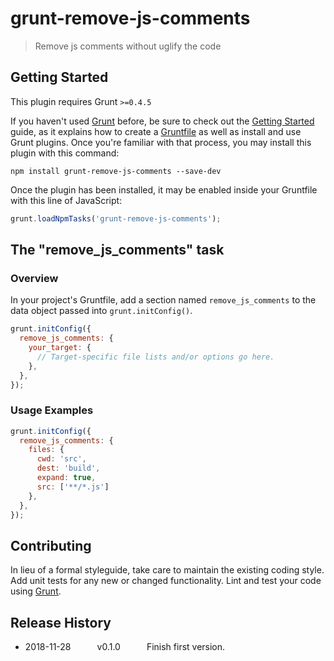 # grunt-remove-js-comments

> Remove js comments without uglify the code

## Getting Started

This plugin requires Grunt `>=0.4.5`

If you haven't used [Grunt](http://gruntjs.com/) before, be sure to check out the [Getting Started](http://gruntjs.com/getting-started) guide, as it explains how to create a [Gruntfile](http://gruntjs.com/sample-gruntfile) as well as install and use Grunt plugins. Once you're familiar with that process, you may install this plugin with this command:

```shell
npm install grunt-remove-js-comments --save-dev
```

Once the plugin has been installed, it may be enabled inside your Gruntfile with this line of JavaScript:

```js
grunt.loadNpmTasks('grunt-remove-js-comments');
```

## The "remove_js_comments" task

### Overview

In your project's Gruntfile, add a section named `remove_js_comments` to the data object passed into `grunt.initConfig()`.

```js
grunt.initConfig({
  remove_js_comments: {
    your_target: {
      // Target-specific file lists and/or options go here.
    },
  },
});
```

### Usage Examples

```js
grunt.initConfig({
  remove_js_comments: {
    files: {
      cwd: 'src',
      dest: 'build',
      expand: true,
      src: ['**/*.js']
    },
  },
});
```

## Contributing

In lieu of a formal styleguide, take care to maintain the existing coding style. Add unit tests for any new or changed functionality. Lint and test your code using [Grunt](http://gruntjs.com/).

## Release History

* 2018-11-28   v0.1.0   Finish first version.
